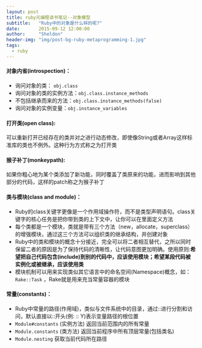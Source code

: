 ```yaml
---
layout: post
title: ruby元编程读书笔记--对象模型
subtitle:   "Ruby中的对象是什么样的呢?"
date:       2015-09-12 12:00:00
author:     "Sheldon"
header-img: "img/post-bg-ruby-metaprogramming-1.jpg"
tags:       
  - ruby
---
```


#### 对象内省(introspection)：
* 询问对象的类： `obj.class`
* 询问对象的类的实例方法：`obj.class.instance_methods`
* 不包括继承而来的方法：`obj.class.instance_methods(false)`
* 询问对象的实例变量：`obj.instance_variables`

#### 打开类(open class):
可以重新打开已经存在的类并对之进行动态修改，即使像String或者Array这样标准库的类也不例外。这种行为方式称之为打开类

#### 猴子补丁(monkeypath):
如果你粗心地为某个类添加了新功能，同时覆盖了类原来的功能，进而影响到其他部分的代码，这样的patch称之为猴子补丁

#### 类与模块(class and module)：
* Ruby的class关键字更像是一个作用域操作符，而不是类型声明语句。class关键字的核心任务是把你带到类的上下文中，让你可以在里面定义方法
* 每个类都是一个模块，类就是带有三个方法（new，allocate，superclass）的增强模块，通过这三个方法可以组织类的继承结构，并创建对象
* Ruby中的类和模块的概念十分接近，完全可以将二者相互替代，之所以同时保留二者的原因是为了保持代码的清晰性，让代码意图更加明确。使用原则:**希望把自己代码包含(include)到别的代码中，应该使用模块；希望某段代码被实例化或被继承，应该使用类**
* 模块机制可以用来实现类似其它语言中的命名空间(Namespace)概念，如： `Rake::Task` ，Rake就是用来充当常量容器的模块

#### 常量(constants)：
* Ruby中常量的路径(作用域)，类似与文件系统中的目录，通过::进行分割和访问，默认直接以::开头(例: :: Y)表示变量路径的根位置
* `Module#constants` (实例方法) 返回当前范围内的所有常量
* `Module.constants` (类方法) 返回当前程序中所有顶层常量(包括类名)
* `Module.nesting`  获取当前代码所在路径

